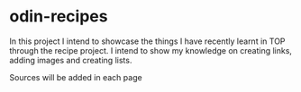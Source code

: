 # odin-recipes

In this project I intend to showcase the things I have recently learnt in TOP through the recipe project. I intend to show my knowledge on creating links, adding images and creating lists.

Sources will be added in each page